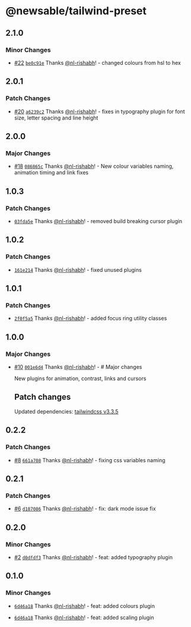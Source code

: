 # @newsable/tailwind-preset

## 2.1.0

### Minor Changes

- [#22](https://github.com/newslaundry/newsable-tailwind-preset/pull/22) [`be0c91e`](https://github.com/newslaundry/newsable-tailwind-preset/commit/be0c91ed2f72a1f71943af0f57d24ffed32cce69) Thanks [@nl-rishabh](https://github.com/nl-rishabh)! - changed colours from hsl to hex

## 2.0.1

### Patch Changes

- [#20](https://github.com/newslaundry/newsable-tailwind-preset/pull/20) [`a6239c2`](https://github.com/newslaundry/newsable-tailwind-preset/commit/a6239c21707b1a162b3099ef98cddb3de3be10a6) Thanks [@nl-rishabh](https://github.com/nl-rishabh)! - fixes in typography plugin for font size, letter spacing and line height

## 2.0.0

### Major Changes

- [#18](https://github.com/newslaundry/newsable-tailwind-preset/pull/18) [`086865c`](https://github.com/newslaundry/newsable-tailwind-preset/commit/086865cab823bfd0435d63d829b2b9d791351723) Thanks [@nl-rishabh](https://github.com/nl-rishabh)! - New colour variables naming, animation timing and link fixes

## 1.0.3

### Patch Changes

- [`03fda5e`](https://github.com/newslaundry/newsable-tailwind-preset/commit/03fda5e285a99c934b14ba07f45e36021f58a78f) Thanks [@nl-rishabh](https://github.com/nl-rishabh)! - removed build breaking cursor plugin

## 1.0.2

### Patch Changes

- [`161e214`](https://github.com/newslaundry/newsable-tailwind-preset/commit/161e2144225db2084ed8aed8767df5143538c1de) Thanks [@nl-rishabh](https://github.com/nl-rishabh)! - fixed unused plugins

## 1.0.1

### Patch Changes

- [`2f0f5a5`](https://github.com/newslaundry/newsable-tailwind-preset/commit/2f0f5a589281140656496a118a96548d8db5def0) Thanks [@nl-rishabh](https://github.com/nl-rishabh)! - added focus ring utility classes

## 1.0.0

### Major Changes

- [#10](https://github.com/newslaundry/newsable-tailwind-preset/pull/10) [`001e6d4`](https://github.com/newslaundry/newsable-tailwind-preset/commit/001e6d4e77c41dc47b2b48f60467d4a2efb6f0a7) Thanks [@nl-rishabh](https://github.com/nl-rishabh)! - # Major changes

  New plugins for animation, contrast, links and cursors

  ## Patch changes

  Updated dependencies: [tailwindcss v3.3.5](https://github.com/tailwindlabs/tailwindcss/releases/tag/v3.3.5)

## 0.2.2

### Patch Changes

- [#8](https://github.com/newslaundry/newsable-tailwind-preset/pull/8) [`661a708`](https://github.com/newslaundry/newsable-tailwind-preset/commit/661a708f6867290397bdc7c4d6965a5391dfb9ea) Thanks [@nl-rishabh](https://github.com/nl-rishabh)! - fixing css variables naming

## 0.2.1

### Patch Changes

- [#6](https://github.com/newslaundry/newsable-tailwind-preset/pull/6) [`d187086`](https://github.com/newslaundry/newsable-tailwind-preset/commit/d18708607330f5650bfc63ec7189b46ab931e489) Thanks [@nl-rishabh](https://github.com/nl-rishabh)! - fix: dark mode issue fix

## 0.2.0

### Minor Changes

- [#2](https://github.com/newslaundry/newsable-tailwind-preset/pull/2) [`d0dfdf3`](https://github.com/newslaundry/newsable-tailwind-preset/commit/d0dfdf3604167d0d05edf6c6faf21c47ad634d89) Thanks [@nl-rishabh](https://github.com/nl-rishabh)! - feat: added typography plugin

## 0.1.0

### Minor Changes

- [`6d46a18`](https://github.com/newslaundry/newsable-tailwind-preset/commit/6d46a189363c9755176bc51cb940d4e396f6a0d6) Thanks [@nl-rishabh](https://github.com/nl-rishabh)! - feat: added colours plugin

- [`6d46a18`](https://github.com/newslaundry/newsable-tailwind-preset/commit/6d46a189363c9755176bc51cb940d4e396f6a0d6) Thanks [@nl-rishabh](https://github.com/nl-rishabh)! - feat: added scaling plugin
